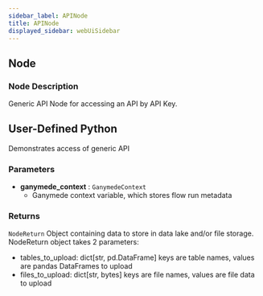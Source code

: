 ```yaml
---
sidebar_label: APINode
title: APINode
displayed_sidebar: webUiSidebar
---
```


## Node

### Node Description

Generic API Node for accessing an API by API Key.

## User-Defined Python

Demonstrates access of generic API

### Parameters

- **ganymede_context** : `GanymedeContext`
    - Ganymede context variable, which stores flow run metadata

### Returns

`NodeReturn`
Object containing data to store in data lake and/or file storage.  NodeReturn object takes
2 parameters:
- tables_to_upload: dict[str, pd.DataFrame]
keys are table names, values are pandas DataFrames to upload
- files_to_upload: dict[str, bytes]
keys are file names, values are file data to upload
